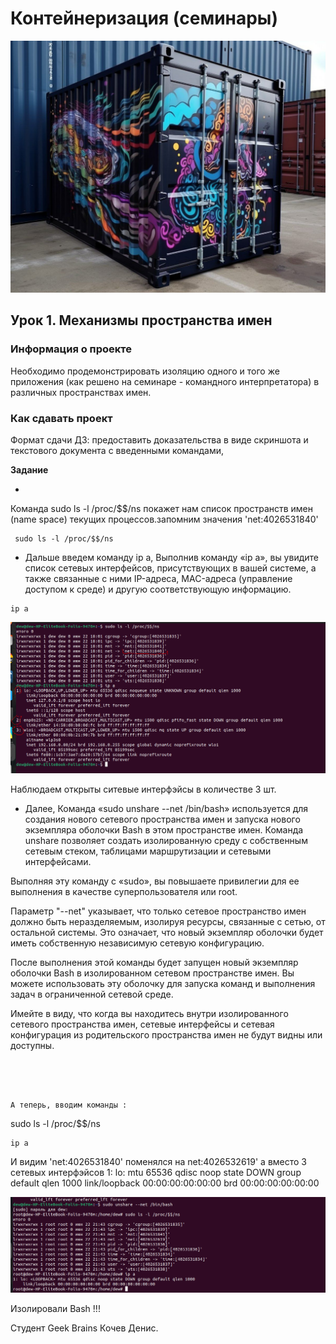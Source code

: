 ﻿# Контейнеризация (семинары)


![picture for containerization](https://github.com/DRain777/Containerization/blob/algoritm/source/photo1687406967.jpeg)

## Урок 1. Механизмы пространства имен

### **Информация о проекте**

Необходимо продемонстрировать изоляцию одного и того же приложения (как решено на семинаре - командного интерпретатора) в различных пространствах имен.

### **Как сдавать проект** 

Формат сдачи ДЗ: предоставить доказательства в виде скриншота и текстового документа с введенными командами,



**Задание**

* 
Команда sudo ls -l /proc/$$/ns  покажет нам список   пространств имен (name space)
 текущих  процессов.запомним значения  'net:4026531840'
```
 sudo ls -l /proc/$$/ns  
```


* Дальше введем команду ip a, Выполнив команду «ip a», вы увидите список сетевых интерфейсов,   присутствующих в вашей системе, а также связанные с ними IP-адреса, MAC-адреса (управление     доступом к среде) и другую соответствующую информацию.

```
ip a
```
![ps -afx](https://github.com/DRain777/Containerization/blob/algoritm/source/before.png)

Наблюдаем  открыты ситевые интерфэйсы в количестве 3 шт.


* Далее, 
Команда «sudo unshare --net /bin/bash» используется для создания нового сетевого пространства имен и запуска нового экземпляра оболочки Bash в этом пространстве имен. Команда unshare позволяет создать изолированную среду с собственным сетевым стеком, таблицами маршрутизации и сетевыми интерфейсами.

Выполняя эту команду с «sudo», вы повышаете привилегии для ее выполнения в качестве суперпользователя или root.

Параметр "--net" указывает, что только сетевое пространство имен должно быть неразделяемым, изолируя ресурсы, связанные с сетью, от остальной системы. Это означает, что новый экземпляр оболочки будет иметь собственную независимую сетевую конфигурацию.

После выполнения этой команды будет запущен новый экземпляр оболочки Bash в изолированном сетевом пространстве имен. Вы можете использовать эту оболочку для запуска команд и выполнения задач в ограниченной сетевой среде.

Имейте в виду, что когда вы находитесь внутри изолированного сетевого пространства имен, сетевые интерфейсы и сетевая конфигурация из родительского пространства имен не будут видны или доступны.
```


 

А теперь, вводим команды :
```
sudo ls -l /proc/$$/ns  
```
ip a
```
И видим 'net:4026531840' поменялся на net:4026532619' а вместо 3 сетевых интерфэйсов
1: lo: <LOOPBACK> mtu 65536 qdisc noop state DOWN group default qlen 1000
    link/loopback 00:00:00:00:00:00 brd 00:00:00:00:00:00


![ps -afx](https://github.com/DRain777/Containerization/blob/algoritm/source/after.png)

 Изолировали Bash !!!

Студент Geek Brains Кочев Денис.


```







